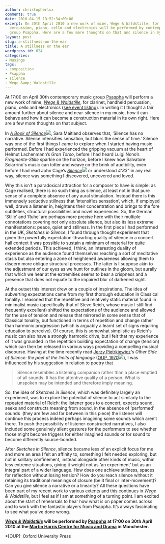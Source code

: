 ```yaml
---
author: christopherlux
comments: true
date: 2010-04-15 13:52:34+00:00
excerpt: On 30th April 2010 a new work of mine, Wege & Waldstille, for clarinet, handheld
  percussion, piano, cello and electronics will be performed by contemporary music
  group Psappha. Here are a few more thoughts on that and silence in my music.
layout: post
slug: a-stillness-on-the-ear
title: A stillness on the ear
wordpress_id: 624
categories:
- Musings
tags:
- composition
- Psappha
- silence
- Wege &amp; Waldstille
---
```


At 17:00 on April 30th contemporary music group [Psappha](http://www.psappha.com/) will perform a new work of mine, [_Wege & Waldstille_](http://www.chrisswithinbank.net/2010/04/wegen-und-waldstille/), for clarinet, handheld percussion, piano, cello and electronics ([see event listing](http://www.arts.manchester.ac.uk/martinharriscentre/mhceventspage.php?eventid=783)). In writing it I thought a fair amount further about silence and near-silence in my music, how it can behave and how it can become a construction material in its own right. Here are a few more thoughts on that subject.

In [_A Book of Silence_](http://www.amazon.co.uk/gp/product/1847081517?ie=UTF8&tag=chrisswith-21&linkCode=as2&camp=1634&creative=19450&creativeASIN=1847081517)![](http://www.assoc-amazon.co.uk/e/ir?t=chrisswith-21&l=as2&o=2&a=1847081517), Sara Maitland observes that, ‘Silence has no narrative. Silence intensifies sensation, but blurs the sense of time.’ Silence was one of the first things I came to explore when I started having music performed. Before I had experienced the gripping vacuum at the heart of Helmut Lachenmann’s _Gran Torso_, before I had heard Luigi Nono’s _Fragmente-Stille_ sparkle on the horizon, before I knew how Salvatore Sciarrino's music can totter and weave on the brink of audibility, even before I had read John Cage’s [_Silence_](http://www.amazon.co.uk/gp/product/0714510432?ie=UTF8&tag=chrisswith-21&linkCode=as2&camp=1634&creative=19450&creativeASIN=0714510432)![](http://www.assoc-amazon.co.uk/e/ir?t=chrisswith-21&l=as2&o=2&a=0714510432) or understood _4'33"_ in any real way, silence was something I discovered, uncovered and loved.<!-- more -->

Why this isn't a paradoxical attraction for a composer to have is simple: as Cage realised, there is no such thing as silence, at least not in that pure sense of a complete absence of any aural stimulation. Instead there is this immensely seductive stillness that ‘intensifies sensation’, which, if employed well, draws a listener in, heightens their concentration and brings to the fore subtleties, structural possibilities and novel experiences. So, the German ‘Stille’ and ‘Ruhe’ are perhaps more precise here with their multiple connotations covering not only absolute silence, but also its less extreme manifestations: peace, quiet and stillness. In the first piece I had performed in the UK, _Sketches in Silence_, I found through thought experiment that given the powerfully expectation-thwarting quality of silence in a concert hall context it was possible to sustain a minimum of material for quite extended periods. This achieved, I think, an interesting duality of experience as the audience found themselves reaching a sort of meditative stasis but also entering a zone of heightened awareness allowing them to discern more oblique structural processes. The latter is I suppose akin to the adjustment of our eyes as we hunt for outlines in the gloom, but aurally that which we hear at the extremities seems to bear a crispness and a presence that does not equate to the impaired blur of darkened sight.

At the outset this interest drew on a couple of inspirations. The idea of subverting expectations came from my first thorough education in Classical tonality. I reasoned that the repetitive and relatively static material found in minimalist music (specifically that of Steve Reich, whose music I still find frequently excellent) shifted the expectations of the audience and allowed for the use of tension and release that mirrored in some sense that of Classical tonality, but functioned in terms of repetition and change rather than harmonic progression (which is arguably a learnt set of signs requiring education to perceive). Of course, this is somewhat simplistic as Reich's music can also have a strongly harmonic drive, but I felt that my experience of it was grounded in the repetition building expectation of change (tension) which can then be released in various ways providing a compelling musical discourse. Having at the time recently read [Jerzy Pietrkiewicz](http://www.independent.co.uk/news/obituaries/jerzy-peterkiewicz-polish-poet-turned-english-novelist-774317.html)'s _Other Side of Silence: the poet at the limits of language_ ([OUP, 1970](http://www.amazon.co.uk/gp/product/0192121790?ie=UTF8&tag=chrisswith-21&linkCode=as2&camp=1634&creative=19450&creativeASIN=0192121790)![](http://www.assoc-amazon.co.uk/e/ir?t=chrisswith-21&l=as2&o=2&a=0192121790)), I was influenced by his suggestion in relation to poetry that

> Silence resembles a listening companion rather than a place emptied of all sounds. It has the attentive quality of a person. What is unspoken may be intended and therefore imply meaning.

So, the idea of _Sketches in Silence_, which was definitely largely an experiment, was to explore the potential of silence to act similarly to the repeated material of Reich: the listener goes to a concert, expects sound, seeks and constructs meaning from sound, in the absence of ‘performed’ sounds  (they are few and far between in this piece) the listener will continue this process indeed perhaps imagining some sounds which aren’t there. To push the possibility of listener-constructed narratives, I also included some genuinely silent gestures for the performers to see whether those might become triggers for either imagined sounds or for sound to become differently source-bonded.

After _Sketches in Silence_, silence became less of an explicit focus for me and more an area I felt an affinity to, something I felt needed exploring, but not in solitary confinement, instead alongside other kinds of music, within less extreme situations, giving it weight not as ‘an experiment’ but as an integral part of a wider language. How does one achieve stillness, spaces for reflection without losing tension? How do you reach silence without it retaining its traditional meanings of closure (be it final or inter-movement)? Can you give silence a narrative or a linearity? All these questions have been part of my recent work to various extents and this continues in _Wege & Waldstille_, but I feel as if I am at something of a turning point. I am excited about the start of rehearsals to hear how what is on paper comes across and to work with the fantastic players from Psappha. It’s always fascinating to see what you’ve done wrong.

**[_Wege & Waldstille_](http://www.chrisswithinbank.net/2010/04/wegen-und-waldstille/) will be performed by [Psappha](http://www.psappha.com/) at 17:00 on 30th April 2010 at the [Martin Harris Centre for Music and Drama](http://www.arts.manchester.ac.uk/martinharriscentre/mhceventspage.php?eventid=783) in Manchester.**

  *[OUP]: Oxford University Press
